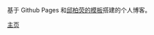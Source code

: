 
基于 Github Pages 和[邱柏荧的模板](https://github.com/qiubaiying/qiubaiying.github.io)搭建的个人博客。

[主页](https://moonvoidpro.github.io/)
